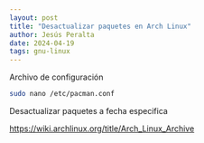 ```yaml
---
layout: post
title: "Desactualizar paquetes en Arch Linux"
author: Jesús Peralta
date: 2024-04-19
tags: gnu-linux
---
```


Archivo de configuración

```bash
sudo nano /etc/pacman.conf
```

Desactualizar paquetes a fecha especifica

https://wiki.archlinux.org/title/Arch_Linux_Archive